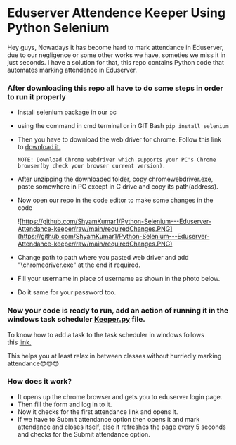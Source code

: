 # Eduserver Attendence Keeper Using Python Selenium
Hey guys, Nowadays it has become hard to mark attendance in Eduserver, due to our negligence or some other works we have, someties we miss it in just seconds. I have a solution for that, this repo contains Python code that automates marking attendence in Eduserver.

### **After downloading this repo all have to do some steps in order to run it properly**

- Install selenium package in our pc
- using the command in cmd terminal or in GIT Bash `pip install selenium`
- Then you have to download the web driver for chrome. Follow this link to [download it.](https://sites.google.com/a/chromium.org/chromedriver/)
  
  `NOTE: Download Chrome webdriver which supports your PC's Chrome browser(by check your browser current version).`
- After unzipping the downloaded folder, copy chromewebdriver.exe, paste somewhere in PC except in C drive and copy its path(address).
- Now open our repo in the code editor to make some changes in the code

    ![https://github.com/ShyamKumar1/Python-Selenium---Eduserver-Attendance-keeper/raw/main/requiredChanges.PNG](https://github.com/ShyamKumar1/Python-Selenium---Eduserver-Attendance-keeper/raw/main/requiredChanges.PNG)

- Change path to path where you pasted web driver and add "\chromedriver.exe" at the end if required.
- Fill your username in place of username as shown in the photo below.
- Do it same for your password too.

### **Now your code is ready to run, add an action of running it in the windows task scheduler [Keeper.py](https://github.com/ShyamKumar1/Python-Selenium---Eduserver-Attendance-keeper/blob/main/Keeper.py) file.**

To know how to add a task to the task scheduler in windows follows this [link.](https://youtu.be/n2Cr_YRQk7o)

This helps you at least relax in between classes without hurriedly marking attendance😎😎😎

### **How does it work?**

- It opens up the chrome browser and gets you to eduserver login page.
- Then fill the form and log in to it.
- Now it checks for the first attendance link and opens it.
- If we have to Submit attendance option then opens it and mark attendance and closes itself, else it refreshes the page every 5 seconds and checks for the Submit attendance option.
